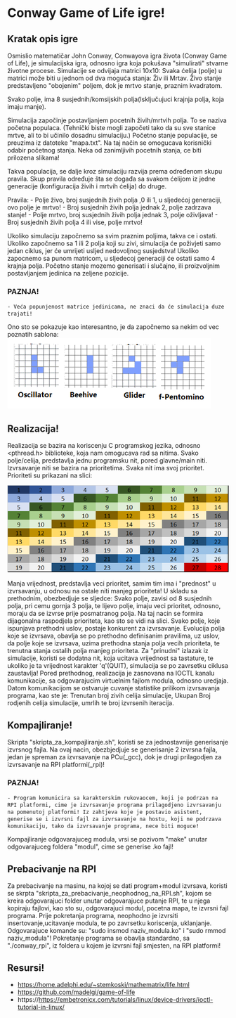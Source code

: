 # Conway Game of Life igre!
## Kratak opis igre
Osmislio matematičar John Conway, Conwayova igra života (Conway Game of Life), je simulacijska igra, odnosno igra koja pokušava "simulirati" stvarne životne procese.
Simulacije se odvijaja matrici 10x10:
	Svaka ćelija (polje) u matrici može biti u jednom od dva moguća stanja: Živ ili Mrtav. Živo stanje predstavljeno "obojenim" poljem, dok je mrtvo stanje, praznim kvadratom.

 Svako polje, ima 8 susjednih/komsijskih polja(Isključujuci krajnja polja, koja imaju manje).

 Simulacija započinje postavljanjem pocetnih živih/mrtvih polja. To se naziva početna populaca. (Tehnički biste mogli započeti tako da su sve stanice mrtve, ali to bi učinilo dosadnu simulaciju.)
Početno stanje populacije, se preuzima iz datoteke "mapa.txt". Na taj način se omogucava korisnički odabir početnog stanja. Neka od zanimljivih pocetnih stanja, ce biti prilozena slikama!

 Takva populacija, se dalje kroz simulaciju razvija prema određenom skupu pravila. Skup pravila određuje šta se događa sa svakom ćelijom iz jedne generacije (konfiguracija živih i mrtvih ćelija) do druge.

 Pravila:
	- Polje živo, broj susjednih živih polja ,0 ili 1, u sljedećoj generaciji, ovo polje je mrtvo!
	- Broj susjednih živih polja jednak 2, polje zadrzava stanje!
	- Polje mrtvo, broj susjednih živih polja jednak 3, polje oživljava!
	- Broj susjednih živih polja 4 ili vise, polje mrtvo!

 Ukoliko simulaciju započnemo sa svim praznim poljima, takva ce i ostati. Ukoliko započnemo sa 1 ili 2 polja koji su zivi, simulacija će poživjeti samo jedan ciklus, jer će umrijeti usljed nedovoljnog susjedstva! Ukoliko zapocnemo sa punom matricom, u sljedecoj generaciji će ostati samo 4 krajnja polja. Početno stanje mozemo generisati i slučajno, ili proizvoljnim postavljanjem jedinica na zeljene pozicije.

### PAZNJA!
	- Veća popunjenost matrice jedinicama, ne znaci da će simulacija duze trajati!

 Ono sto se pokazuje kao interesantno, je da započnemo sa nekim od vec poznatih sablona:
![PrikazPrioritetaNiti](./imgs/Sabloni.png)


## Realizacija!

 Realizacija se bazira na koriscenju C programskog jezika, odnosno <pthread.h> biblioteke, koja nam omogucava rad sa nitima. Svako polje/celija, predstavlja jednu programsku nit, pored glavne/main niti. Izvrsavanje niti se bazira na prioritetima.
 Svaka nit ima svoj prioritet. Prioriteti su prikazani na slici:
 
![PrikazPrioritetaNiti](./imgs/CGofLife.bmp)

 Manja vrijednost, predstavlja veci prioritet, samim tim ima i "prednost" u izvrsavanju, u odnosu na ostale niti manjeg prioriteta!
 U skladu sa prethodnim, obezbedjuje se sljedce:
	Svako polje, zavisi od 8 susjednih polja, pri cemu gornja 3 polja, te lijevo polje, imaju veci prioritet, odnosno, moraju da se izvrse prije posmatranog polja. Na taj nacin se formira dijagonalna raspodjela prioriteta, kao sto se vidi na slici. Svako polje, koje ispunjava prethodni uslov, postaje konkurent za izvrsavanje. Evolucija polja koje se izvrsava, obavlja se po prethodno definisanim pravilima, uz uslov, da polje koje se izvrsava, uzima prethodna stanja polja vecih prioriteta, te trenutna stanja ostalih polja manjeg prioriteta.
Za "prinudni" izlazak iz simulacije, koristi se dodatna nit, koja ucitava vrijednost sa tastature, te ukoliko je ta vrijednost karakter 'q'(QUIT), simulacija se po zavrsetku ciklusa zaustavlja!
Pored prethodnog, realizacija je zasnovana na IOCTL kanalu komunikacije, sa odgovarajucim virtuelnim fajlom modula, odnosno uredjaja. Datom komunikacijom se ostvaruje cuvanje statistike prilikom izvrsavanja programa, kao ste je:
Trenutan broj zivih celija simulacije, Ukupan Broj rodjenih celija simulacije, umrlih te broj izvrsenih iteracija.

## Kompajliranje!
Skripta "skripta_za_kompajliranje.sh", koristi se za jednostavnije generisanje izvrsnog fajla. Na ovaj nacin, obezbjedjuje se generisanje 2 izvrsna fajla, jedan je spreman za izvrsavanje na PCu(_gcc), dok je drugi prilagodjen za izvrsavanje na RPI platformi(_rpi)!

### PAZNJA!
	- Program komunicira sa karakterskim rukovaocem, koji je podrzan na RPI platformi, cime je izvrsavanje programa prilagodjeno izvrsavanju na pomenutoj platformi! Iz zahtjeva koje je postavio asistent, generise se i izvrsni fajl za izvrsavanje na hostu, koji ne podrzava komunikaciju, tako da izvrsavanje programa, nece biti moguce!


Kompajliranje odgovarajuceg modula, vrsi se pozivom "make" unutar odgovarajuceg foldera "modul", cime se generise .ko fajl!

## Prebacivanje na RPI
Za prebacivanje na masinu, na kojoj se dati program+modul izvrsava, koristi se skrpta "skripta_za_prebacivanje_neophodnog_na_RPI.sh", kojom se kreira odgovarajuci folder unutar odgovarajuce putanje RPI, te u njega kopiraju fajlovi, kao sto su, odgovarajuci modul, pocetna mapa, te izvrsni fajl programa.
Prije pokretanja programa, neophodno je izvrsiti insertovanje,ucitavanje modula, te po zavrsetku koriscenja, uklanjanje. Odgovarajuce komande su: "sudo insmod naziv_modula.ko" i "sudo rmmod naziv_modula"! Pokretanje programa se obavlja standardno, sa "./conway_rpi", iz foldera u kojem je izvrsni fajl smjesten, na RPI platformi!

## Resursi!
 - https://home.adelphi.edu/~stemkoski/mathematrix/life.html
 - https://github.com/madelgi/game-of-life
 - https://https://embetronicx.com/tutorials/linux/device-drivers/ioctl-tutorial-in-linux/
